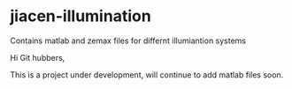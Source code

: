# jiacen-illumination
Contains matlab and zemax files for differnt illumiantion systems

Hi Git hubbers, 

This is a project under development, will continue to add matlab files soon.
